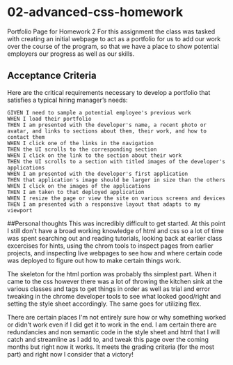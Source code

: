 # 02-advanced-css-homework
Portfolio Page for Homework 2
For this assignment the class was tasked with creating an initial webpage to act as a portfolio for us to add our work over the course of the program, so that we have a place to show potential employers our progress as well as our skills.

## Acceptance Criteria

Here are the critical requirements necessary to develop a portfolio that satisfies a typical hiring manager’s needs:

```
GIVEN I need to sample a potential employee's previous work
WHEN I load their portfolio
THEN I am presented with the developer's name, a recent photo or avatar, and links to sections about them, their work, and how to contact them
WHEN I click one of the links in the navigation
THEN the UI scrolls to the corresponding section
WHEN I click on the link to the section about their work
THEN the UI scrolls to a section with titled images of the developer's applications
WHEN I am presented with the developer's first application
THEN that application's image should be larger in size than the others
WHEN I click on the images of the applications
THEN I am taken to that deployed application
WHEN I resize the page or view the site on various screens and devices
THEN I am presented with a responsive layout that adapts to my viewport
```

##Personal thoughts
This was incredibly difficult to get started. At this point I still don't have a broad working knowledge of html and css so a lot of time was spent searching out and reading tutorials, looking back at earlier class excercises for hints, using the chrom tools to inspect pages from earlier projects, and inspecting live webpages to see how and where certain code was deployed to figure out how to make certain things work. 

The skeleton for the html portion was probably ths simplest part. When it came to the css however there was a lot of throwing the kitchen sink at the various classes and tags to get things in order as well as trial and error tweaking in the chrome developer tools to see what looked good/right and setting the style sheet accordingly.  The same goes for utilizing flex.  

There are certain places I'm not entirely sure how or why something worked or didn't work even if I did get it to work in the end. I am certain there are redundancies and non semantic code in the style sheet and html that I will catch and streamline as I add to, and tweak this page over the coming months but right now it works. It meets the grading criteria (for the most part) and right now I consider that a victory!   

 
